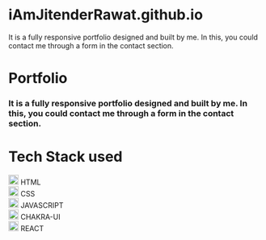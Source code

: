 # iAmJitenderRawat.github.io
It is a fully responsive portfolio designed and built by me. In this, you could contact me through a form in the contact section.
# Portfolio
### It is a fully responsive portfolio designed and built by me. In this, you could contact me through a form in the contact section.
# Tech Stack used
<grid>
        <div>
          <img src="https://github.com/iAmJitenderRawat/jitender-rawat.github.io/blob/main/public/Images/html.svg"  width="20px" />
          HTML
        </div>
        <div>
          <img src="https://github.com/iAmJitenderRawat/jitender-rawat.github.io/blob/main/public/Images/css.svg"  width="20px" />
          CSS
        </div>
        <div>
          <img src="https://github.com/iAmJitenderRawat/jitender-rawat.github.io/blob/main/public/Images/javascript.svg"  width="20px" />
          JAVASCRIPT
        </div>
        <div className="skills">
          <img src="https://github.com/iAmJitenderRawat/jitender-rawat.github.io/blob/main/public/Images/chakra.png"  width="20px" />
          CHAKRA-UI
        </div>
        <div className="skills">
          <img src="https://github.com/iAmJitenderRawat/Jitender-Rawat.github.io/blob/main/public/Images/react.svg"  width="20px" />
          REACT
        </div>
</grid>
